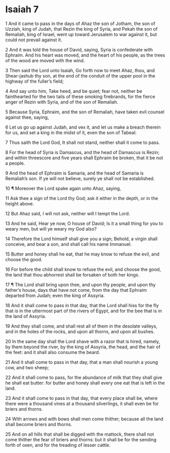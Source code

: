 # Isaiah 7

1 And it came to pass in the days of Ahaz the son of Jotham, the son of Uzziah, king of Judah, that Rezin the king of Syria, and Pekah the son of Remaliah, king of Israel, went up toward Jerusalem to war against it, but could not prevail against it.

2 And it was told the house of David, saying, Syria is confederate with Ephraim. And his heart was moved, and the heart of his people, as the trees of the wood are moved with the wind.

3 Then said the Lord unto Isaiah, Go forth now to meet Ahaz, thou, and Shear-jashub thy son, at the end of the conduit of the upper pool in the highway of the fuller’s field;

4 And say unto him, Take heed, and be quiet; fear not, neither be fainthearted for the two tails of these smoking firebrands, for the fierce anger of Rezin with Syria, and of the son of Remaliah.

5 Because Syria, Ephraim, and the son of Remaliah, have taken evil counsel against thee, saying,

6 Let us go up against Judah, and vex it, and let us make a breach therein for us, and set a king in the midst of it, even the son of Tabeal:

7 Thus saith the Lord God, It shall not stand, neither shall it come to pass.

8 For the head of Syria is Damascus, and the head of Damascus is Rezin; and within threescore and five years shall Ephraim be broken, that it be not a people.

9 And the head of Ephraim is Samaria, and the head of Samaria is Remaliah’s son. If ye will not believe, surely ye shall not be established.

10 ¶ Moreover the Lord spake again unto Ahaz, saying,

11 Ask thee a sign of the Lord thy God; ask it either in the depth, or in the height above.

12 But Ahaz said, I will not ask, neither will I tempt the Lord.

13 And he said, Hear ye now, O house of David; Is it a small thing for you to weary men, but will ye weary my God also?

14 Therefore the Lord himself shall give you a sign; Behold, a virgin shall conceive, and bear a son, and shall call his name Immanuel.

15 Butter and honey shall he eat, that he may know to refuse the evil, and choose the good.

16 For before the child shall know to refuse the evil, and choose the good, the land that thou abhorrest shall be forsaken of both her kings.

17 ¶ The Lord shall bring upon thee, and upon thy people, and upon thy father’s house, days that have not come, from the day that Ephraim departed from Judah; even the king of Assyria.

18 And it shall come to pass in that day, that the Lord shall hiss for the fly that is in the uttermost part of the rivers of Egypt, and for the bee that is in the land of Assyria.

19 And they shall come, and shall rest all of them in the desolate valleys, and in the holes of the rocks, and upon all thorns, and upon all bushes.

20 In the same day shall the Lord shave with a razor that is hired, namely, by them beyond the river, by the king of Assyria, the head, and the hair of the feet: and it shall also consume the beard.

21 And it shall come to pass in that day, that a man shall nourish a young cow, and two sheep;

22 And it shall come to pass, for the abundance of milk that they shall give he shall eat butter: for butter and honey shall every one eat that is left in the land.

23 And it shall come to pass in that day, that every place shall be, where there were a thousand vines at a thousand silverlings, it shall even be for briers and thorns.

24 With arrows and with bows shall men come thither; because all the land shall become briers and thorns.

25 And on all hills that shall be digged with the mattock, there shall not come thither the fear of briers and thorns: but it shall be for the sending forth of oxen, and for the treading of lesser cattle.

